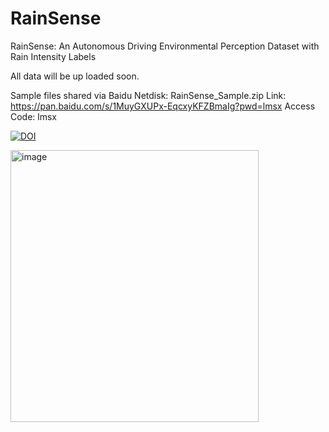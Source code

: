 # RainSense
RainSense: An Autonomous Driving Environmental Perception Dataset with Rain Intensity Labels

All data will be up loaded soon.

Sample files shared via Baidu Netdisk: RainSense_Sample.zip
Link: https://pan.baidu.com/s/1MuyGXUPx-EqcxyKFZBmaIg?pwd=lmsx
Access Code: lmsx

[![DOI](https://zenodo.org/badge/DOI/10.5281/zenodo.17231190.svg)](https://doi.org/10.5281/zenodo.17231190)

<img width="397" height="435" alt="image" src="https://github.com/user-attachments/assets/62a22b28-fd33-4293-b90d-6df4cf399785" />
